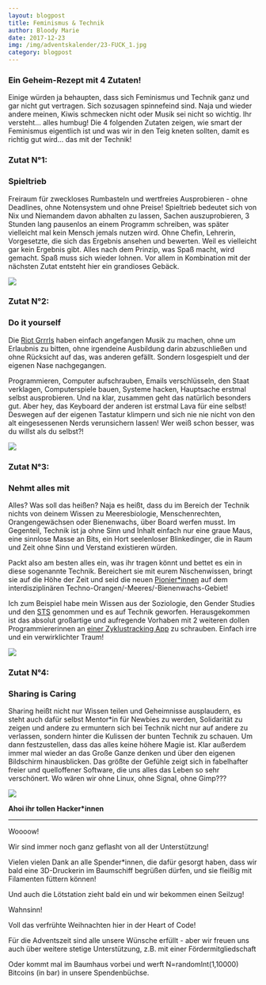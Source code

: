 ```yaml
---
layout: blogpost
title: Feminismus & Technik
author: Bloody Marie
date: 2017-12-23
img: /img/adventskalender/23-FUCK_1.jpg
category: blogpost
---
```


### **Ein Geheim-Rezept mit 4 Zutaten!**

Einige würden ja behaupten, dass sich Feminismus und Technik ganz und gar nicht gut vertragen. Sich sozusagen spinnefeind sind.
Naja und wieder andere meinen, Kiwis schmecken nicht oder Musik sei nicht so wichtig. Ihr versteht... alles humbug!
Die 4 folgenden Zutaten zeigen, wie smart der Feminismus eigentlich ist und was wir in den Teig kneten sollten, damit es richtig gut wird...
das mit der Technik!

### Zutat N°1:

### **Spieltrieb**

Freiraum für zweckloses Rumbasteln und wertfreies Ausprobieren - ohne Deadlines, ohne Notensystem und ohne Preise! Spieltrieb bedeutet sich von Nix und Niemandem davon abhalten zu lassen, Sachen auszuprobieren, 3 Stunden lang pausenlos an einem Programm schreiben, was später vielleicht mal kein Mensch jemals nutzen wird. Ohne Chefin, Lehrerin, Vorgesetzte, die sich das Ergebnis ansehen und bewerten. Weil es vielleicht gar kein Ergebnis gibt. Alles nach dem Prinzip, was Spaß macht, wird gemacht. Spaß muss sich wieder lohnen. Vor allem in Kombination mit der nächsten Zutat entsteht hier ein grandioses Gebäck.

![](https://media.giphy.com/media/sWbSCI7xmdYTC/giphy.gif)

### Zutat N°2:

### **Do it yourself**

Die <a href="https://www.youtube.com/watch?v=ggA3NNoVi2s">Riot Grrrls</a> haben einfach angefangen Musik zu machen, ohne um Erlaubnis zu bitten, ohne irgendeine Ausbildung darin abzuschließen und ohne Rücksicht auf das, was anderen gefällt. Sondern losgespielt und der eigenen Nase nachgegangen.

Programmieren, Computer aufschrauben, Emails verschlüsseln, den Staat verklagen, Computerspiele bauen, Systeme hacken, Hauptsache erstmal selbst ausprobieren. Und na klar, zusammen geht das natürlich besonders gut. Aber hey, das Keyboard der anderen ist erstmal Lava für eine selbst! Deswegen auf der eigenen Tastatur klimpern und sich nie nie nicht von den alt eingesessenen Nerds verunsichern lassen! Wer weiß schon besser, was du willst als du selbst?!

![](https://media.giphy.com/media/3orif8KvKt5XMzwHEQ/giphy.gif)

### Zutat N°3:

### **Nehmt alles mit**

Alles? Was soll das heißen? Naja es heißt, dass du im Bereich der Technik nichts von deinem Wissen zu Meeresbiologie, Menschenrechten, Orangengewächsen oder Bienenwachs, über Board werfen musst. Im Gegenteil, Technik ist ja ohne Sinn und Inhalt einfach nur eine graue Maus, eine sinnlose Masse an Bits, ein Hort seelenloser Blinkedinger, die in Raum und Zeit ohne Sinn und Verstand existieren würden.

Packt also am besten alles ein, was ihr tragen könnt und bettet es ein in diese sogenannte Technik. Bereichert sie mit eurem Nischenwissen, bringt sie auf die Höhe der Zeit und seid die neuen <a href="https://vimeo.com/47299531">Pionier\*innen</a> auf dem interdisziplinären Techno-Orangen/-Meeres/-Bienenwachs-Gebiet!

Ich zum Beispiel habe mein Wissen aus der Soziologie, den Gender Studies und den <a href="https://en.wikipedia.org/wiki/Science,_technology_and_society">STS</a> genommen und es auf Technik geworfen. Herausgekommen ist das absolut großartige  und aufregende Vorhaben mit 2 weiteren dollen Programmiererinnen an <a href="https://prototypefund.de/project/open-source-menstrual-cycle-tracker/">einer Zyklustracking App</a> zu schrauben. Einfach irre und ein verwirklichter Traum!

![](https://media.giphy.com/media/3o6ZsVdE8VYHG6nnDa/giphy.gif)

### Zutat N°4:

### **Sharing is Caring**

Sharing heißt nicht nur Wissen teilen und Geheimnisse ausplaudern, es steht auch dafür selbst Mentor\*in für Newbies zu werden, Solidarität zu zeigen und andere zu ermuntern sich bei Technik nicht nur auf andere zu verlassen, sondern hinter die Kulissen der bunten Technik zu schauen. Um dann festzustellen, dass das alles keine höhere Magie ist. Klar außerdem immer mal wieder an das Große Ganze denken und über den eigenen Bildschirm hinausblicken. Das größte der Gefühle zeigt sich in fabelhafter freier und quelloffener Software, die uns alles das Leben so sehr verschönert. Wo wären wir ohne Linux, ohne Signal, ohne Gimp???

![](https://media.giphy.com/media/PJ1d5AsHilSJG/giphy.gif)

**Ahoi ihr tollen Hacker\*innen**

***

Woooow!

Wir sind immer noch ganz geflasht von all der Unterstützung!

Vielen vielen Dank an alle Spender*innen, die dafür gesorgt haben, dass wir bald eine 3D-Druckerin im Baumschiff begrüßen dürfen, und sie fleißig mit Filamenten füttern können!

Und auch die Lötstation zieht bald ein und wir bekommen einen Seilzug!

Wahnsinn!

Voll das verfrühte Weihnachten hier in der Heart of Code!

Für die Adventszeit sind alle unsere Wünsche erfüllt - aber wir freuen uns auch über weitere stetige Unterstützung, z.B. mit einer Fördermitgliedschaft

Oder kommt mal im Baumhaus vorbei und werft N=randomInt(1,10000) Bitcoins (in bar) in unsere Spendenbüchse.
